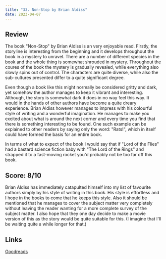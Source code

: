```yaml
---
title: "33. Non-Stop by Brian Aldiss"
date: 2023-04-07
---
```

## Review
The book "Non-Stop" by Brian Aldiss is an very enjoyable read. Firstly, the storyline is interesting from the beginning and it develops throughout the book in a mystery to unravel. There are a number of different species in the book and the whole thing is somewhat shrouded in mystery. Throughout the coures of the book the mystery is gradually revealed, while everything also slowly spins out of control. The characters are quite diverse, while also the sub-cultures presented differ to a quite significant degree. 

Even though a book like this might normally be considered gritty and dark, yet somehow the author manages to keep it vibrant and interesting. Although, the story is somewhat dark it does in no way feel this way. It would in the hands of other authors have become a quite dreary experience. Brian Aldiss however manages to impress with his colourful style of writing and a wonderful imagination. He manages to make you excited about what is around the next corner and every time you find that there is something interesting to be found. One such example can be explained to other readers by saying only the word: "Rats!", which in itself could have formed the basis for an entire book.

In terms of what to expect of the book I would say that if "Lord of the Flies" had a bastard science fiction baby with "The Lord of the Rings" and strapped it to a fast-moving rocket you'd probably not be too far off this book.

## Score: 8/10
Brian Aldiss has immediately catapulted himself into my list of favourite authors simply by his style of writing in this book. His style is effortless and I hope in the books to come that he keeps this style. Also it should be mentioned that he manages to cover the subject matter very completely without leaving the reader wanting for a more complete survey of the subject matter. I also hope that they one day decide to make a movie version of this as the story would be quite suitable for this. (I imagine that I'll be waiting quite a while longer for that.)
## Links
[Goodreads](https://www.goodreads.com/en/book/show/384579)